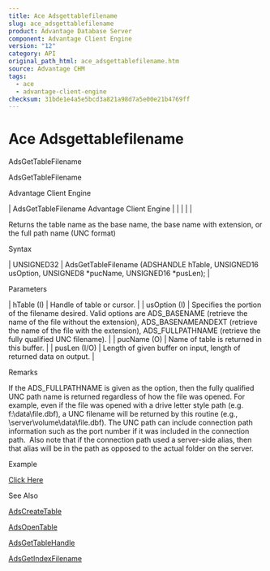 ```yaml
---
title: Ace Adsgettablefilename
slug: ace_adsgettablefilename
product: Advantage Database Server
component: Advantage Client Engine
version: "12"
category: API
original_path_html: ace_adsgettablefilename.htm
source: Advantage CHM
tags:
  - ace
  - advantage-client-engine
checksum: 31bde1e4a5e5bcd3a821a98d7a5e00e21b4769ff
---
```


# Ace Adsgettablefilename

AdsGetTableFilename

AdsGetTableFilename

Advantage Client Engine

| AdsGetTableFilename  Advantage Client Engine |  |  |  |  |

Returns the table name as the base name, the base name with extension, or the full path name (UNC format)

Syntax

| UNSIGNED32 | AdsGetTableFilename (ADSHANDLE hTable,  UNSIGNED16 usOption,  UNSIGNED8 \*pucName,  UNSIGNED16 \*pusLen); |

Parameters

| hTable (I) | Handle of table or cursor. |
| usOption (I) | Specifies the portion of the filename desired. Valid options are ADS\_BASENAME (retrieve the name of the file without the extension), ADS\_BASENAMEANDEXT (retrieve the name of the file with the extension), ADS\_FULLPATHNAME (retrieve the fully qualified UNC filename). |
| pucName (O) | Name of table is returned in this buffer. |
| pusLen (I/O) | Length of given buffer on input, length of returned data on output. |

Remarks

If the ADS\_FULLPATHNAME is given as the option, then the fully qualified UNC path name is returned regardless of how the file was opened. For example, even if the file was opened with a drive letter style path (e.g. f:\data\file.dbf), a UNC filename will be returned by this routine (e.g., \\server\volume\data\file.dbf). The UNC path can include connection path information such as the port number if it was included in the connection path.  Also note that if the connection path used a server-side alias, then that alias will be in the path as opposed to the actual folder on the server.

Example

[Click Here](ace_examples.md#adsgettablefilenameexample)

See Also

[AdsCreateTable](ace_adscreatetable.md)

[AdsOpenTable](ace_adsopentable.md)

[AdsGetTableHandle](ace_adsgettablehandle.md)

[AdsGetIndexFilename](ace_adsgetindexfilename.md)
